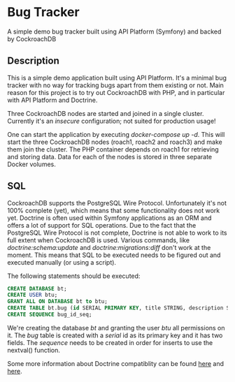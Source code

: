 # Bug Tracker 

A simple demo bug tracker built using API Platform (Symfony) and backed by CockroachDB

## Description

This is a simple demo application built using API Platform.
It's a minimal bug tracker with no way for tracking bugs apart from them existing or not.
Main reason for this project is to try out CockroachDB with PHP, and in particular with API Platform and Doctrine.

Three CockroachDB nodes are started and joined in a single cluster.
Currently it's an _insecure_ configuration; not suited for production usage!

One can start the application by executing _docker-compose up -d_.
This will start the three CockroachDB nodes (roach1, roach2 and roach3) and make them join the cluster.
The PHP container depends on roach1 for retrieving and storing data.
Data for each of the nodes is stored in three separate Docker volumes.

## SQL

CockroachDB supports the PostgreSQL Wire Protocol.
Unfortunately it's not 100% complete (yet), which means that some functionality does not work yet.
Doctrine is often used within Symfony applications as an ORM and offers a lot of support for SQL operations.
Due to the fact that the PostgreSQL Wire Protocol is not complete, Doctrine is not able to work to its full extent when CockroachDB is used.
Various commands, like _doctrine:schema:update_ and _doctrine:migrations:diff_ don't work at the moment.
This means that SQL to be executed needs to be figured out and executed manually (or using a script). 

The following statements should be executed:

```sql
CREATE DATABASE bt;
CREATE USER btu;
GRANT ALL ON DATABASE bt to btu;
CREATE TABLE bt.bug (id SERIAL PRIMARY KEY, title STRING, description STRING);
CREATE SEQUENCE bug_id_seq;
```

We're creating the database _bt_ and granting the user _btu_ all permissions on it.
The _bug_ table is created with a _serial_ id as its primary key and it has two fields.
The _sequence_ needs to be created in order for inserts to use the nextval() function.

Some more information about Doctrine compatiblity can be found [here](https://github.com/cockroachdb/cockroach/issues/19337) and [here](https://github.com/cockroachdb/cockroach/issues/25468).